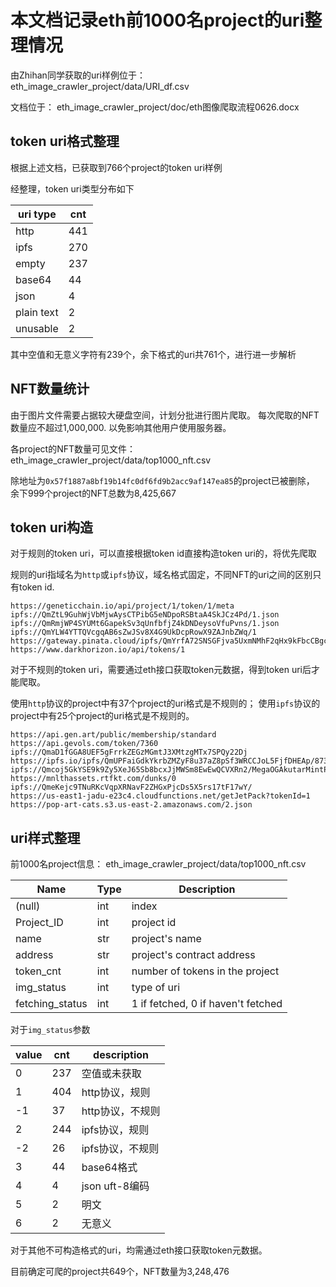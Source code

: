 # 本文档记录eth前1000名project的uri整理情况


由Zhihan同学获取的uri样例位于：
eth_image_crawler_project/data/URI_df.csv

文档位于：
eth_image_crawler_project/doc/eth图像爬取流程0626.docx


## token uri格式整理

根据上述文档，已获取到766个project的token uri样例

经整理，token uri类型分布如下

uri type    | cnt
------------|-----
http        | 441
ipfs        | 270
empty       | 237
base64      | 44
json        | 4
plain text  | 2
unusable    | 2

其中空值和无意义字符有239个，余下格式的uri共761个，进行进一步解析

## NFT数量统计

由于图片文件需要占据较大硬盘空间，计划分批进行图片爬取。
每次爬取的NFT数量应不超过1,000,000. 以免影响其他用户使用服务器。

各project的NFT数量可见文件：
eth_image_crawler_project/data/top1000_nft.csv

除地址为`0x57f1887a8bf19b14fc0df6fd9b2acc9af147ea85`的project已被删除，
余下999个project的NFT总数为8,425,667

## token uri构造

对于规则的token uri，可以直接根据token id直接构造token uri的，将优先爬取

规则的uri指域名为`http`或`ipfs`协议，域名格式固定，不同NFT的uri之间的区别只有token id.

```规则的token uri
https://geneticchain.io/api/project/1/token/1/meta
ipfs://QmZtL9GuhWjVbMjwAysCTPibG5eNDpoRSBtaA4SkJCz4Pd/1.json
ipfs://QmRmjWP4SYUMt6GapekSv3qUnfbfjZ4kDNDeysoVfuPvns/1.json
ipfs://QmYLW4YTTQVcgqAB6sZwJSv8X4G9UkDcpRowX9ZAJnbZWq/1
https://gateway.pinata.cloud/ipfs/QmYrfA72SNSGFjva5UxmNMhF2qHx9kFbcCBgcJMsi1354s/1.json
https://www.darkhorizon.io/api/tokens/1
```

对于不规则的token uri，需要通过eth接口获取token元数据，得到token uri后才能爬取。

使用`http`协议的project中有37个project的uri格式是不规则的；
使用`ipfs`协议的project中有25个project的uri格式是不规则的。

``` 不规则的token uri
https://api.gen.art/public/membership/standard
https://api.gevols.com/token/7360
ipfs://QmaD1fGGA8UEF5gFrrkZEGzMGmtJ3XMtzgMTx7SPQy22Dj
https://ipfs.io/ipfs/QmUPFaiGdkYkrbZMZyF8u37aZ8pSf3WRCCJoL5FjfDHEAp/873
ipfs://Qmcoj5GkYSE9k9Zy5XeJ65Sb8bcxJjMWSm8EwEwQCVXRn2/MegaOGAkutarMintPass.json
https://mnlthassets.rtfkt.com/dunks/0
ipfs://QmeKejc9TNuRKcVqpXRNavF2ZHGxPjcDs5X5rs17tF17wY/
https://us-east1-jadu-e23c4.cloudfunctions.net/getJetPack?tokenId=1
https://pop-art-cats.s3.us-east-2.amazonaws.com/2.json
```

## uri样式整理


前1000名project信息：
eth_image_crawler_project/data/top1000_nft.csv

Name            |Type   |Description
----------------|-------|---------------
(null)          |int    |index
Project_ID      |int    |project id
name            |str    |project's name
address         |str    |project's contract address
token_cnt       |int    |number of tokens in the project
img_status      |int    |type of uri
fetching_status |int    |1 if fetched, 0 if haven't fetched

对于`img_status`参数

value   |cnt    |description
--------|-------|-----------
0       |237    |空值或未获取
1       |404    |http协议，规则
-1      |37     |http协议，不规则
2       |244    |ipfs协议，规则
-2      |26     |ipfs协议，不规则
3       |44     |base64格式
4       |4      |json uft-8编码
5       |2      |明文
6       |2      |无意义

对于其他不可构造格式的uri，均需通过eth接口获取token元数据。

目前确定可爬的project共649个，NFT数量为3,248,476
